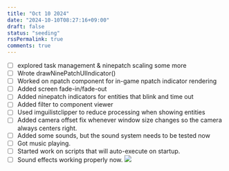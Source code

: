 ```yaml
---
title: "Oct 10 2024"
date: "2024-10-10T08:27:16+09:00"
draft: false
status: "seeding"
rssPermalink: true
comments: true
---
```

- [ ] explored task management & ninepatch scaling some more
- [ ] Wrote drawNinePatchUIIndicator()
- [ ] Worked on npatch component for in-game npatch indicator rendering
- [ ] Added screen fade-in/fade-out
- [ ] Added ninepatch indicators for entities that blink and time out
- [ ] Added filter to component viewer
- [ ] Used imguilistclipper to reduce processing when showing entities
- [ ] Added camera offset fix whenever window size changes so the camera always centers right.
- [ ] Added some sounds, but the sound system needs to be tested now
- [ ] Got music playing.
- [ ] Started work on scripts that will auto-execute on startup.
- [ ] Sound effects working properly now.
![](images/raylib-cpp-cmake-template_8FrlMLUVZg.gif)